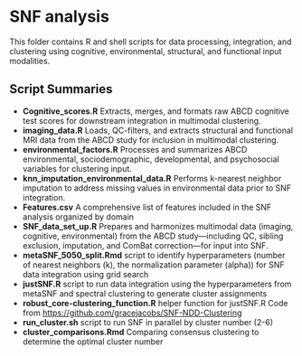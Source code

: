 # SNF analysis

This folder contains R and shell scripts for data processing, integration, and clustering using cognitive, environmental, structural, and functional input modalities.

## Script Summaries

- **Cognitive_scores.R** Extracts, merges, and formats raw ABCD cognitive test scores for downstream integration in multimodal clustering.
- **imaging_data.R** Loads, QC-filters, and extracts structural and functional MRI data from the ABCD study for inclusion in multimodal clustering.
- **environmental_factors.R** Processes and summarizes ABCD environmental, sociodemographic, developmental, and psychosocial variables for clustering input.
- **knn_imputation_environmental_data.R** Performs k-nearest neighbor imputation to address missing values in environmental data prior to SNF integration.
- **Features.csv** A comprehensive list of features included in the SNF analysis organized by domain
- **SNF_data_set_up.R** Prepares and harmonizes multimodal data (imaging, cognitive, environmental) from the ABCD study—including QC, sibling exclusion, imputation, and ComBat correction—for input into SNF.
- **metaSNF_5050_split.Rmd** script to identify hyperparameters (number of nearest neighbors (k), the normalization parameter (alpha)) for SNF data integration using grid search
- **justSNF.R** script to run data integration using the hyperparameters from metaSNF and spectral clustering to generate cluster assignments
- **robust_core-clustering_function.R** helper function for justSNF.R Code from https://github.com/gracejacobs/SNF-NDD-Clustering 
- **run_cluster.sh** script to run SNF in parallel by cluster number (2-6)
- **cluster_comparisons.Rmd** Comparing consensus clustering to determine the optimal cluster number
